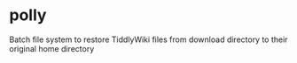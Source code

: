 # polly
Batch file system to restore TiddlyWiki files from download directory to their original home directory
